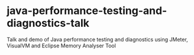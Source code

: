 # java-performance-testing-and-diagnostics-talk
Talk and demo of Java performance testing and diagnostics using JMeter, VisualVM and Eclipse Memory Analyser Tool
